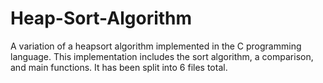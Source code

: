 # Heap-Sort-Algorithm

A variation of a heapsort algorithm implemented in the C programming language. This implementation includes the sort algorithm, a comparison, and main functions. It has been split into 6 files total.

